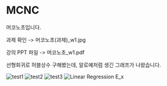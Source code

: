 # MCNC
머코노초입니다.

과제 확인 -> 머코노초(과제)_w1.jpg

강의 PPT 파일 -> 머코노초_w1.pdf

선형회귀로 허블상수 구해봤는데, 알로예처럼 생긴 그래프가 나왔습니다.

![test1](https://user-images.githubusercontent.com/46434398/61181063-ca6ebb00-a65b-11e9-8b9e-345c42abbb8b.png)
![test2](https://user-images.githubusercontent.com/46434398/61181067-d8244080-a65b-11e9-97a7-fc091015cd2a.png)
![test3](https://user-images.githubusercontent.com/46434398/61181070-e07c7b80-a65b-11e9-91d2-d51fb46dead7.png)
![Linear Regression E_x](https://user-images.githubusercontent.com/46434398/61181071-e6725c80-a65b-11e9-8276-3f584fea2a7d.png)
